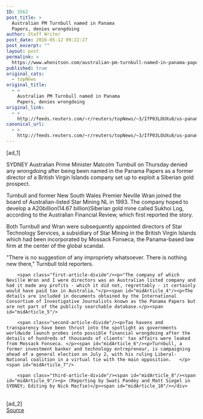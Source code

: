 ```yaml
---
ID: 3562
post_title: >
  Australian PM Turnbull named in Panama
  Papers, denies wrongdoing
author: Staff Writer
post_date: 2016-05-12 09:22:27
post_excerpt: ""
layout: post
permalink: >
  https://www.whenitson.com/australian-pm-turnbull-named-in-panama-papers-denies-wrongdoing/
published: true
original_cats:
  - topNews
original_title:
  - >
    Australian PM Turnbull named in Panama
    Papers, denies wrongdoing
original_link:
  - >
    http://feeds.reuters.com/~r/reuters/topNews/~3/IfP03LOUXu8/us-panama-tax-australia-idUSKCN0Y22V1
canonical_url:
  - >
    http://feeds.reuters.com/~r/reuters/topNews/~3/IfP03LOUXu8/us-panama-tax-australia-idUSKCN0Y22V1
---
```

 [ad_1]
<br><div id="articleText">
<span id="midArticle_start"/>

<span class="focusParagraph" readability="4"><p><span class="articleLocation">SYDNEY</span> Australian Prime Minister Malcolm Turnbull on Thursday denied any wrongdoing after being been named in the Panama Papers as a former director of a British Virgin Islands company set up to exploit a Siberian gold prospect.</p></span><span id="midArticle_0"/><p>Turnbull and former New South Wales Premier Neville Wran joined the board of Australian-listed Star Mining NL in 1993. The company hoped to develop a A$20 billion ($14.67 billion)Siberian gold mine called Sukhoi Log, according to the Australian Financial Review, which first reported the story.</p><span id="midArticle_1"/><p>Both Turnbull and Wran were subsequently appointed directors of Star Technology Services, a subsidiary of Star Mining in the British Virgin Islands which had been incorporated by Mossack Fonseca, the Panama-based law firm at the center of the global scandal.</p><span id="midArticle_2"/><p>"There is no suggestion of any impropriety whatsoever. There is nothing new there," Turnbull told reporters.</p><span id="midArticle_3"/>
        
        <span class="first-article-divide"/><p>"The company of which Neville Wran and I were directors was an Australian listed company and had it made any profits - which it did not, regrettably - it certainly would have paid tax in Australia."</p><span id="midArticle_4"/><p>The details are included in documents obtained by the International Consortium of Investigative Journalists known as the Panama Papers but are not part of the publicly searchable database.</p><span id="midArticle_5"/>
        
        <span class="second-article-divide"/><p>Tax havens and transparency have been thrust into the spotlight as governments worldwide launch probes into possible financial wrongdoing after the details of hundreds of thousands of clients' tax affairs were leaked from Mossack Fonseca. </p><span id="midArticle_6"/><p>Turnbull, a former investment banker and technology entrepreneur, is campaigning ahead of a general election on July 2, with his ruling Liberal-National coalition in a virtual tie with the main opposition.   </p><span id="midArticle_7"/>
        
        <span class="third-article-divide"/><span id="midArticle_8"/><span id="midArticle_9"/><p> (Reporting by Swati Pandey and Matt Siegel in SYDNEY; Editing by Nick Macfie)</p><span id="midArticle_10"/></div>
<br>[ad_2]
<br><a href="http://feeds.reuters.com/~r/reuters/topNews/~3/IfP03LOUXu8/us-panama-tax-australia-idUSKCN0Y22V1">Source </a>